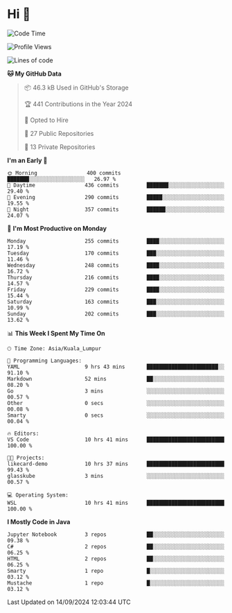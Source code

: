 <h1>Hi 👋</h1>

<!--START_SECTION:waka-->
![Code Time](http://img.shields.io/badge/Code%20Time-719%20hrs%2043%20mins-blue)

![Profile Views](http://img.shields.io/badge/Profile%20Views-0-blue)

![Lines of code](https://img.shields.io/badge/From%20Hello%20World%20I%27ve%20Written-1.2%20million%20lines%20of%20code-blue)

**🐱 My GitHub Data** 

> 📦 46.3 kB Used in GitHub's Storage 
 > 
> 🏆 441 Contributions in the Year 2024
 > 
> 💼 Opted to Hire
 > 
> 📜 27 Public Repositories 
 > 
> 🔑 13 Private Repositories 
 > 
**I'm an Early 🐤** 

```text
🌞 Morning                400 commits         ███████░░░░░░░░░░░░░░░░░░   26.97 % 
🌆 Daytime                436 commits         ███████░░░░░░░░░░░░░░░░░░   29.40 % 
🌃 Evening                290 commits         █████░░░░░░░░░░░░░░░░░░░░   19.55 % 
🌙 Night                  357 commits         ██████░░░░░░░░░░░░░░░░░░░   24.07 % 
```
📅 **I'm Most Productive on Monday** 

```text
Monday                   255 commits         ████░░░░░░░░░░░░░░░░░░░░░   17.19 % 
Tuesday                  170 commits         ███░░░░░░░░░░░░░░░░░░░░░░   11.46 % 
Wednesday                248 commits         ████░░░░░░░░░░░░░░░░░░░░░   16.72 % 
Thursday                 216 commits         ████░░░░░░░░░░░░░░░░░░░░░   14.57 % 
Friday                   229 commits         ████░░░░░░░░░░░░░░░░░░░░░   15.44 % 
Saturday                 163 commits         ███░░░░░░░░░░░░░░░░░░░░░░   10.99 % 
Sunday                   202 commits         ███░░░░░░░░░░░░░░░░░░░░░░   13.62 % 
```


📊 **This Week I Spent My Time On** 

```text
🕑︎ Time Zone: Asia/Kuala_Lumpur

💬 Programming Languages: 
YAML                     9 hrs 43 mins       ███████████████████████░░   91.10 % 
Markdown                 52 mins             ██░░░░░░░░░░░░░░░░░░░░░░░   08.20 % 
Go                       3 mins              ░░░░░░░░░░░░░░░░░░░░░░░░░   00.57 % 
Other                    0 secs              ░░░░░░░░░░░░░░░░░░░░░░░░░   00.08 % 
Smarty                   0 secs              ░░░░░░░░░░░░░░░░░░░░░░░░░   00.04 % 

🔥 Editors: 
VS Code                  10 hrs 41 mins      █████████████████████████   100.00 % 

🐱‍💻 Projects: 
likecard-demo            10 hrs 37 mins      █████████████████████████   99.43 % 
glasskube                3 mins              ░░░░░░░░░░░░░░░░░░░░░░░░░   00.57 % 

💻 Operating System: 
WSL                      10 hrs 41 mins      █████████████████████████   100.00 % 
```

**I Mostly Code in Java** 

```text
Jupyter Notebook         3 repos             ██░░░░░░░░░░░░░░░░░░░░░░░   09.38 % 
C#                       2 repos             ██░░░░░░░░░░░░░░░░░░░░░░░   06.25 % 
HTML                     2 repos             ██░░░░░░░░░░░░░░░░░░░░░░░   06.25 % 
Smarty                   1 repo              █░░░░░░░░░░░░░░░░░░░░░░░░   03.12 % 
Mustache                 1 repo              █░░░░░░░░░░░░░░░░░░░░░░░░   03.12 % 
```




 Last Updated on 14/09/2024 12:03:44 UTC
<!--END_SECTION:waka-->
